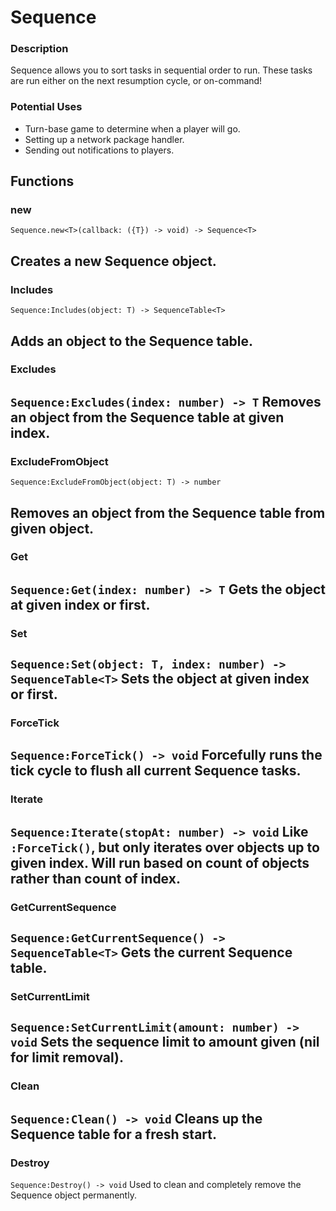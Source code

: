 # Sequence
### Description
 Sequence allows you to sort tasks in sequential order to run. These tasks are run either on the next resumption cycle, or on-command!

 ### Potential Uses
 - Turn-base game to determine when a player will go.
 - Setting up a network package handler.
 - Sending out notifications to players.

 ## Functions
 ### new
```
Sequence.new<T>(callback: ({T}) -> void) -> Sequence<T>
```
Creates a new Sequence object.
---
### Includes
```
Sequence:Includes(object: T) -> SequenceTable<T>
```
Adds an object to the Sequence table.
---
### Excludes
`Sequence:Excludes(index: number) -> T`
Removes an object from the Sequence table at given index.
---
### ExcludeFromObject
```
Sequence:ExcludeFromObject(object: T) -> number
```
Removes an object from the Sequence table from given object.
---
### Get
`Sequence:Get(index: number) -> T`
Gets the object at given index or first.
---
### Set
`Sequence:Set(object: T, index: number) -> SequenceTable<T>`
Sets the object at given index or first.
---
### ForceTick
`Sequence:ForceTick() -> void`
Forcefully runs the tick cycle to flush all current Sequence tasks.
---
### Iterate
`Sequence:Iterate(stopAt: number) -> void`
Like `:ForceTick()`, but only iterates over objects up to given index. Will run based on count of objects rather than count of index.
---
### GetCurrentSequence
`Sequence:GetCurrentSequence() -> SequenceTable<T>`
Gets the current Sequence table.
---
### SetCurrentLimit
`Sequence:SetCurrentLimit(amount: number) -> void`
Sets the sequence limit to amount given (nil for limit removal).
---
### Clean
`Sequence:Clean() -> void`
Cleans up the Sequence table for a fresh start.
---
### Destroy
`Sequence:Destroy() -> void`
Used to clean and completely remove the Sequence object permanently.